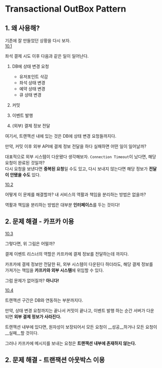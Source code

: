 # Transactional OutBox Pattern

## 1. 왜 사용해?

기존에 잘 만들었던 상황을 다시 보자.  
[10.1](https://github.com/hpp-backend-15/java-concert-joonhyeokyang/blob/step18/docs/img/10-1.png/10-1.png)  

좌석 결제 시도 이후 다음과 같은 일이 일어난다.  

1. DB에 상태 변경 요청  
   - 유저포인트 삭감
   - 좌석 상태 변경
   - 예약 상태 변경
   - 큐 상태 변경

2. 커밋  
3. 이벤트 발행  
4. (외부) 결제 정보 전달  

여기서, 트랜잭션 내에 있는 것은 DB에 상태 변경 요청들까지다.  

만약, 커밋 이후 외부 API에 결제 정보 전달을 하다 실패하면 어떤 일이 일어날까?  

대표적으로 외부 시스템이 다운됐다 생각해보자.
`Connection Timeout`이 났다면, 해당 요청이 완료된 것일까?  
다시 요청을 보낸다면 **중복된 요청**일 수도 있고, 다시 보내지 않는다면 해당 정보가 **전달이 안됐을 수도** 있다.

[10.2](https://github.com/hpp-backend-15/java-concert-joonhyeokyang/blob/step18/docs/img/10-1.png/10-2.png)  

어떻게 이 문제를 해결할까? 내 서비스의 역활과 책임을 분리하는 방법은 없을까?

역활과 책임을 분리하는 방법은 대부분 **인터페이스**를 두는 것이다!

## 2. 문제 해결 - 카프카 이용  

[10.3](https://github.com/hpp-backend-15/java-concert-joonhyeokyang/blob/step18/docs/img/10-1.png/10-3.png)

그렇다면, 위 그림은 어떨까?

결제 이벤트 리스너의 역할은 카프카에 결제 정보를 전달하는데 까지다.

카프카에 결제 정보만 전달한 뒤, 외부 시스템이 다운된다 하더라도, 해당 결제 정보를 가져가는 책임을 **카프카와 외부 시스템**에 위임할 수 있다.

그럼 문제가 없어질까? **아니다!**

[10.4](https://github.com/hpp-backend-15/java-concert-joonhyeokyang/blob/step18/docs/img/10-1.png/10-4.png)

트랜잭션 구간은 DB와 연동하는 부분까지다.  

만약, 상태 변경 요청까지는 끝나서 커밋이 끝나고, 이벤트 발행 하는 순간 서버가 다운되면 **외부 결제 정보가 사라진다.**

트랜잭션 내부에 있다면, 원자성이 보장되어서 모든 요청이 __성공__하거나 모든 요청이 __실패__할 것이다.

그러나 카프카에 메시지를 보내는 요청은 **트랜잭션 내부에 존재하지 않는다.**


## 2. 문제 해결 - 트랜잭션 아웃박스 이용  

